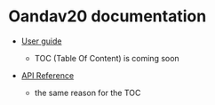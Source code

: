 # Oandav20 documentation

- [User guide](https://github.com/nait-aul/oandav20/blob/master/docs/user-guide.md)

    - TOC (Table Of Content) is coming soon

- [API Reference](https://github.com/nait-aul/oandav20/blob/master/docs/api-reference.md)

    - the same reason for the TOC
